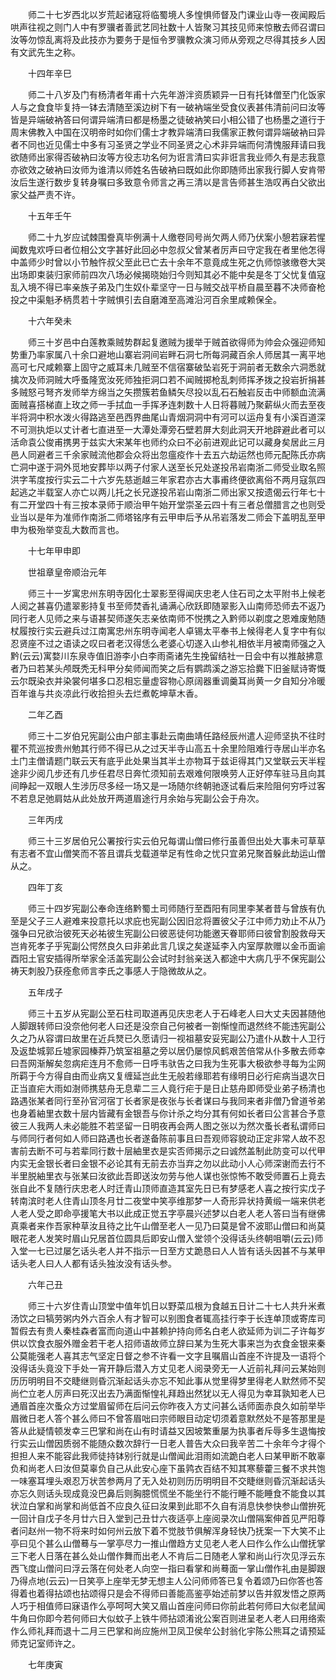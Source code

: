 <!-- { "loadSidebar": true } -->
　　师二十七岁西北以岁荒起诸寇将临蜀境人多惶惧师督及门课业山寺一夜闻殿后哄声往视之则门人中有罗骥者善武艺同社数十人皆聚习其技见师来惊散去师召谓曰汝等勿惊乱离将及此技亦为要务于是恒令罗骥教众演习师从旁观之尽得其技乡人因有文武先生之称。

　　十四年辛巳

　　师二十八岁及门有杨清者年甫十六先年游泮资质颖异一日有托钵僧至门化饭家人与之食食毕复持一钵去清随至溪边树下有一破衲端坐受食仪表甚伟清前问曰汝等皆是异端破衲答曰何谓异端清曰都是杨墨之徒破衲笑曰小相公错了也杨墨之道行于周末佛教入中国在汉明帝时如你们儒士才教异端清曰我儒家正教何谓异端破衲曰异者不同也近见儒士中多有习圣贤之学业不同圣贤之心术非异端而何清愧服拜请曰我欲随师出家得否破衲曰汝等方役志功名何为诳言清曰实非诳言我业师久有是志我意亦欲效之破衲曰汝师为谁清以师姓名告破衲曰既如此你即随师出家我行脚人安肯带汝后生遂行数步复转身嘱曰多致意令师言之再三清以是言告师甚生浩叹再白父欲出家父益严责不许。

　　十五年壬午

　　师二十九岁应试棘围誊真毕例满十人缴卷同号尚欠两人师乃伏案小憩若寐若惺闻数鬼欢呼曰者位相公文字甚好此回必中忽叔父曾某者厉声曰守定我在者里他怎得中盖师少时曾以小节触忤叔父至此已亡去十余年不意竟成生死之仇师惊骇缴卷大哭出场即束装归家师前四次八场必候揭晓始归今则知其必不能中矣是冬丁父忧复值寇乱入境不得已率亲族子弟及门生奴仆辈坚守一日与贼交战平桥自晨至暮不决师奋枪投之中渠魁矛柄贯若十字贼惧引去自磨滩至高滩沿河百余里咸赖保全。

　　十六年癸未

　　师三十岁邑中白莲教乘贼势群起复邀贼为援举于贼首欲得师为帅会众强迎师知势重乃率家属八十余口避地山寨岩洞间岩畔石洞七所每洞藏百余人师居其一离平地高可七尺咸赖寨上固守之威耳未几贼至不信宿寨破坠岩死于洞前者无数余六洞悉就擒次及师洞贼大呼蚤隆宽汝死师独拒洞口若不闻贼掷枪乱刺师挥矛拨之投岩折捐甚多贼怒弓弩齐发师举方绵当之矢攒簇若鱼鳞矢尽投以乱石石触岩反击中师额血流满面贼喜搭梯直上玫之师一手拭血一手挥矛连刺数十人日将暮贼乃聚薪纵火而去至夜半将洞中积水泼火得路逃至邑西界曲尾山青烟洞洞中有河可以运舟复有小溪百道深不可测执炬以丈计者七直进至一大潭处潭旁石壁若屏大刻此洞天开地辟避此者可以活命袁公俊甫携男于兹实大宋某年也师约众曰不必前进观此记可以藏身矣居此三月邑人同避者三千余家贼流他郡会众将出忽瘟疫作十去五六劫运然也师元配陈氏亦病亡洞中遂于洞外觅地安葬毕以两子付家人送至长兄处遂投吊岩南浙二师受业取名照洪字苇度按行实云二十六岁先慈逝越三年家君亦古大事甫终便欲离俗不两月寇氛四起逃之半载室人亦亡以两儿托之长兄遂投吊岩山南浙二师出家又按遗偈云行年七十有二开堂四十有三按本录师于顺治甲午始开堂崇圣云四十有三者总僧腊言之也则受业当以是年为准师作南浙二师塔铭序有云甲申后予从吊岩落发二师会下盖明乱至甲申为极殆举变乱大数而言也。

　　十七年甲申即

　　世祖章皇帝顺治元年

　　师三十一岁寓忠州东明寺因化士翠影至得闻庆忠老人住石司之太平附书上候老人阅之甚喜仍遣翠影持复书至师焚香礼诵满心欣跃即随翠影入山南师恐师去不返乃同行老人见师之来与语甚契师遂矢志亲依南师不悦携之入黔师以剃度之恩难废勉随杖履按行实云避兵过江南寓忠州东明寺闻老人卓锡太平奉书上候得老人复字中有似忍贤座不过之语读之叹曰者老汉得恁么老婆心切遂入山参礼相依半月被南师强之入黔(云云)寓婺川东泉寺值旧游李小白李雨斋诸先生挽留结社一日会中有以推敲拂意者乃曰若某头颅既秃无科甲分矣师闻而笑之后有鹦鹉溪之游忘拾爨下旧釜赋诗寄慨云尔既染衣并染裳何堪多口忍相忘量虚容物心原阔器重调羹耳尚黄一夕自知分冷暖百年谁与共炎凉此行收拾担头去烂煮乾坤草木香。

　　二年乙酉

　　师三十二岁伯兄宪副公由户部主事赴云南曲靖任路经辰州遣人迎师坚执不往时瞿不荒巡按贵州勉其行师不得已从之过天半寺山高五十余里险阻难行寺居山半亦名土门主僧请题门联云天有底乎此处果当其半土亦物耳于兹讵得其门又堂联云天半程途非少阅几步还有几步任君尽日奔忙须知前去艰难何限唤劳人正好停车驻马且向其间睁起一双眼人生涉历尽多经一场又是一场随尔终朝驰逐试看后来险阻何穷呼过客不若息足弛肩姑从此处放开两道眉途行月余始与宪副公会于舟次。

　　三年丙戌

　　师三十三岁居伯兄公署按行实云伯兄每谓山僧曰修行虽善但出处大事未可草草有志者不宜山僧笑而不答且谓兵戈载道举足有性命之忧只宜弟兄聚首躲此劫运山僧从之。

　　四年丁亥

　　师三十四岁宪副公奉命连络黔蜀土司师随行至酉阳有同里李某者昔与曾族有仇至是父子三人避难来投意托以求庇也宪副公因旧忿将置彼父子江中师力劝止不从乃强争曰兄欲治彼死天必祐彼生宪副公曰彼恶徒何功能邀天眷耶师曰彼曾割股救母天岂肯死孝子乎宪副公愕然良久曰非弟此言几误之矣遂延李入内室厚款赠以金币面谕酉阳土官安插得所举家全活盖宪副公会试时封翁亲送入都途中大病几乎不保宪副公祷天刺股乃获痊愈师言李氏之事感人于隐微故从之。

　　五年戌子

　　师三十五岁从宪副公至石柱司取道再见庆忠老人于石峰老人曰大丈夫因甚随他人脚跟转师曰没奈他何老人曰还是没奈自己何被者一劄惭惶而退然终不能违宪副公久之乃从容谓曰故里在近兵燹已久愿请归一视祖墓安妥宪副公乃遣仆从数十人卫行及返垫城郭丘墟家园榛莽乃筑室祖墓之旁以居仍屡惊风鹤艰苦倍常从仆多散去师幸曰吾网渐解矣忽病疟连月不愈师一日呼韦驮告之曰我为生死事大极欲参寻每为尘网所羁于今方得自由而业病又复缠延岂此生无般若缘耶若有缘明日必行疟病当退次日正当直疟大雨如澍师携慈舟无息辈二三人竟行疟于是日止慈舟即师受业弟子杨清也路遇张某者同行至孙官河宿丁长者家是夜张与长者谋曰与我同来者非僧乃曾道爷弟也身着紬里衣数十层内皆藏有金银吾与你计杀之均分其有何如长者曰公言甚合予意彼三人我两人未必能胜不若坚留一日明夜再会两人图之张以为然次蚤长者私谓师曰与师同行者何如人师曰路遇也长者遂备陈前事且曰吾观师容貌动正定非常人故不忍害前去断不可与若辈同行数十层紬里衣是实否师揭示之曰诚然盖制此防变可以代甲内实无金银长者曰金银不必论其有无前去亦当弃之勿以此动小人心师深谢而去行不半里脱紬里衣与张某曰汝欲此吾即送汝勿劳与他人谋也张惊怖不敢受师置石上竟去张自此不复随行庆忠老人时迁青山顶师直造其室先日已有梦感老人喜之按行实戊子转南滨时老人住青山顶冬月廿二夜堂中笑亭维那梦一人奇形异状持黄缎一端来供老人老人受之即命亭援笔大书以此成正觉五字亭晨兴述梦以白老人老人答曰当有继佛真乘者来作吾家种草汝且待之比午山僧至老人一见乃曰莫是曾不波耶山僧曰和尚莫眼花老人发笑时眉山兄居首位圆具后即安山僧入堂领个没得话头终朝咀嚼(云云)师入堂一七已过屡乞话头老人并不指示一日至方丈跪恳曰人人皆有话头因甚不与某甲话头老人曰人人都有话头独汝没有话头参。

　　六年己丑

　　师三十六岁住青山顶堂中值年饥日以野菜瓜根为食越五日计二十七人共升米煮汤饮之曰犒劳粥内外六百余人有才智可以别图食者辄高挂行李于长连单顶或寄库司暂假去有贵人秦桂森者富而向道山中甚赖护持向师名白老人欲延师为训二子许每岁供以饮食衣服外赠金若干老人招师语故师立辞曰某为生死大事来岂为衣食金银来秦公莫能强老人喜其志气坚定日督之参不许看一文字且嘱眉山首座不许提及一语将个没得话头竟没下手处一宵开静后潜入方丈见老人阅录旁无一人近前礼拜问云某始则历历明明目不交睫继则昏沉渐起话头亦忘不知此事从觉里得梦里得老人默然师不契尚伫立老人厉声曰死汉出去乃满面惭惶礼拜趋出然犹以无人得见为幸耳孰知老人已通眉首座次蚤众方过堂眉留师在后问云你昨夜入方丈问甚么话师面赤良久如前举毕眉微日老人答个甚么师曰不曾答眉咄曰宗师眼目动定切须着意默然处不是答那里是答从此疑情顿发幸三巴掌和尚在山有时请益又因坡繁重屡为执事者斥辱多生退悔按行实云山僧因质弱不能随众数次辞行一日老人普告大众曰我辛苦二十余年今才得个担担人来不能容此我师徒持钵别行就是山僧闻此泪雨如流跪白老人曰某甲断不敢辜负和尚老人曰汝但莫辜负自己从此安心座下虽鹑衣百结不知其寒藜藿三餐不求共饱一味塞耳埋头艰忍万状苦参两月了无入处初则历历明明目不交睫继则昏沉渐起话头亦忘久则话头现成竟没巴鼻后则胸臆慌慌坐不能坐行不能行睡不能睡食不能食以其状泣白掌和尚掌和尚低首不应良久征曰汝果到此耶不久自有消息快参快参山僧拚死一回计自戊子冬月廿六日入堂到己丑廿六夜适亭上座阅录次山僧隔案伸首见严阳尊者问赵州一物不将来时如何州云放下着不觉肢节俱解浑身轻快乃抚案一下大笑不止亭曰见个甚么山僧蓦与一掌亭尽力一推山僧趋方丈见老人老人曰作么作么山僧抚掌三下老人日落在甚么处山僧作舞而出老人不肯后二日随老人掌和尚山行次见浮云东西飞度山僧问曰浮云落在何处老人向空一指曰看掌和尚蓦面一掌山僧作礼由是脚跟乃得点地(云云)一日笑亭上座举无梦无想主人公问师师答已复令着颂乃曰你答也答得着也着得拈颂也拈颂得只是会不得师曰善能高鉴亭始述前梦以告并叙发悟之原两人巧于相值师曰寐语作么亭呵呵大笑又眉山首座问师曰你前此若何师曰大似老鼠闻牛角曰你即今若何师曰大似蚊子上铁牛师拈颂淆讹公案百则进呈老人老人曰用络索作么师礼拜而退十二月三巴掌和尚应施州卫凤卫侯牟公封翁化宇陈公熊耳之请预延师克记室师许之。

　　七年庚寅

